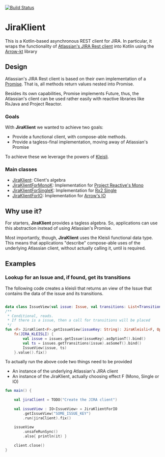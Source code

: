 [![Build Status](https://travis-ci.org/routis/jira-klient.svg?branch=master)](https://travis-ci.org/routis/jira-klient)
# JiraKlient

This is a Kotlin-based asynchronous REST client for JIRA.
In particular, it wraps the functionality of [Atlassian's JIRA Rest client](https://bitbucket.org/atlassian/jira-rest-java-client/src/master/) 
into Kotlin using the [Arrow-kt](https://arrow-kt.io) library

## Design
Atlassian's JIRA Rest client is based on their own implementation of
a [Promise](https://bitbucket.org/atlassian/atlassian-util-concurrent/src/master/src/main/java/io/atlassian/util/concurrent/Promise.java). That is, all methods return values nested into Promise.

Besides its own capabilities, Promise implements Future, thus, the Atlassian's client can be used 
rather easily with reactive libraries like RxJava and Project Reactor.

### Goals

With **JiraKlient** we wanted to achieve two goals:
* Provide a functional client, with compose-able methods.
* Provide a tagless-final implementation, moving away of Atlassian's Promise

To achieve these we leverage the powers of [Kleisli](https://arrow-kt.io/docs/arrow/data/kleisli/).

### Main classes

* [JiraKlient](src/main/kotlin/routis/jira/klient/JiraKlient.kt): Client's algebra
* [JiraKlientForMonoK](src/main/kotlin/routis/jira/klient/instances/JiraKlientForMonoK.kt): Implementation for [Project Reactive's Mono](https://projectreactor.io/docs/core/release/api/reactor/core/publisher/Mono.html)
* [JiraKlientForSingleK](src/main/kotlin/routis/jira/klient/instances/JiraKlientForSingleK.kt): Implementation for [Rx2 Single](http://reactivex.io/documentation/single.html)
* [JiraKlientForIO](src/main/kotlin/routis/jira/klient/instances/JiraKlientForIO.kt): Implementation for [Arrow's IO](https://arrow-kt.io/docs/effects/io/)

## Why use it?
For starters, **JiraKlient** provides a tagless algebra. So, applications can use this abstraction instead of
using Atlassian's Promise.

Most importantly, though, **JiraKlient** uses the  Kleisli functional data type. This means that applications "describe"
compose-able uses of the underlying Atlassian client, without actually calling it, until is
required.

## Examples

### Lookup for an Issue and, if found, get its transitions

The following code creates a kleisli that returns an view of the Issue
that contains the data of the issue and its transitions.

```kotlin

data class IssueView(val issue: Issue, val transitions: List<Transition>)
/**
 * Conditional, reads.
 * If there is a issue, then a call for transitions will be placed
 */
fun <F> JiraKlient<F>.getIssueView(issueKey: String): JiraKleisli<F, Option<IssueView>> =
    fx(JIRA_KLEISLI) {
        val issue = issues.getIssue(issueKey).asOptionT().bind()
        val ts = issues.getTransitions(issue).asSomeT().bind()
        IssueView(issue, ts)
    }.value().fix()
```

To actually run the above code two things need to be provided
* An instance of the underlying Atlassian's JIRA client  
* An instance of the JiraKlient<F>, actually choosing effect F (Mono, Single or IO)

```kotlin
fun main() {
    
    val jiraClient = TODO("Create the JIRA client")
    
    val issueView : IO<IssueView> = JiraKlientForIO
        .getIssueView("SOME_ISSUE_KEY")
        .run(jiraClient).fix()
    
    issueView
        .unsafeRunSync()
        .also{ println(it) }
    
    client.close()
}
```
